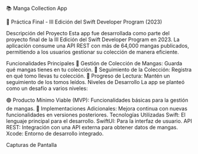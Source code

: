 📚 Manga Collection App

🚀 Práctica Final - III Edición del Swift Developer Program (2023)

Descripción del Proyecto
Esta app fue desarrollada como parte del proyecto final de la III Edición del Swift Developer Program en 2023. La aplicación consume una API REST con más de 64,000 mangas publicados, permitiendo a los usuarios gestionar su colección de manera eficiente.

Funcionalidades Principales
📖 Gestión de Colección de Mangas: Guarda qué mangas tienes en tu colección.
🔢 Seguimiento de la Colección: Registra en qué tomo llevas tu colección.
📘 Progreso de Lectura: Mantén un seguimiento de los tomos leídos.
Niveles de Desarrollo
La app se planteó como un desafío a varios niveles:

🟢 Producto Mínimo Viable (MVP): Funcionalidades básicas para la gestión de mangas.
🔧 Implementaciones Adicionales: Mejora continua con nuevas funcionalidades en versiones posteriores.
Tecnologías Utilizadas
Swift: El lenguaje principal para el desarrollo.
SwiftUI: Para la interfaz de usuario.
API REST: Integración con una API externa para obtener datos de mangas.
Xcode: Entorno de desarrollo integrado.

Capturas de Pantalla
